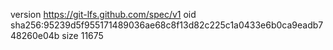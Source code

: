 version https://git-lfs.github.com/spec/v1
oid sha256:95239d5f955171489036ae68c8f13d82c225c1a0433e6b0ca9eadb748260e04b
size 11675
